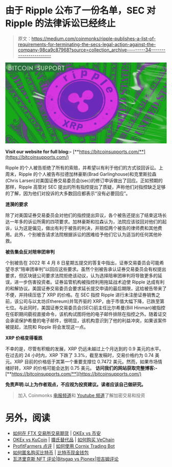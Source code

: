 # 由于 Ripple 公布了一份名单，SEC 对 Ripple 的法律诉讼已经终止

> 原文：<https://medium.com/coinmonks/ripple-publishes-a-list-of-requirements-for-terminating-the-secs-legal-action-against-the-company-98ca9c87968?source=collection_archive---------34----------------------->

![](img/fcd8d28762dd1f74f2a8a18267a41eeb.png)

**Visit our website for full blog:-** [**https://bitcoinsupports.com/**](https://bitcoinsupports.com/)

Ripple 的个人被告拒绝了所有的索赔，并希望以有利于他们的方式驳回诉讼。上周末，Ripple 的个人被告布拉德加林豪斯(Brad Garlinghouse)和克里斯拉森(Chris Larsen)对美国证券交易委员会(sec)的修订申诉做出了回应。正如预期的那样，Ripple 高管对 SEC 提出的所有指控提出了质疑，声称他们对指控缺乏足够的了解，因为他们对投诉的大多数回应都表示“没有必要回应”。

**涟漪的要求**

除了对美国证券交易委员会对他们的指控提出异议，各个被告还提出了结束这场长达一年多的诉讼所需的四项要求。加林豪斯和拉森认为，法院应该驳回对他们的起诉，认为这是偏见，做出有利于被告的判决，并赔偿两个被告的律师费和其他费用。此外，个别被告请求法院根据诉讼的困难给予他们它认为适当的任何其他补救。

**被告集会反对陪审团审判**

个别被告在 2022 年 4 月 8 日星期五提交的答复中指出，证券交易委员会可能希望寻求“陪审团审判”以回应这些要求。虽然个别被告承认证券交易委员会有权提出要求，但区块链公司要求法院拒绝该动议，认为选择陪审团审判将导致更多的延误，进一步伤害投资者。证券监管机构被指控利用拖延战术迫使 Ripple 达成有利的和解协议。美国证券交易委员会要求延长提交申请的最后期限，这给被告带来了不便，并持续压低了 XRP 的价格。在 SEC 指控 Ripple 进行未注册证券销售之前，该公司与以太坊(Ethereum)并驾齐驱的 XRP，由于市值大幅下降，已跌至第七位。与此同时，美国证券交易委员会(SEC)前主任比尔希曼(Bill Hinman)被指控在任职期间藐视直接命令，该机构试图将他的电子邮件排除在指控之外。随着证交会承诺保护希曼的电子邮件，很明显，该机构意识到了他的利益冲突，如果该案件被提起，法院和 Ripple 将会发现这一点。

**XRP 价格变得看跌**

不幸的是，尽管有积极的发展，XRP 仍远未越过上个月达到的 0.9 美元的水平。在过去的 24 小时内，XRP 下跌了 3.3%，截至发稿时，交易价格约为 0.74 美元。XRP 目前的价格低于其第一个重要支撑位 0.7472 美元。然而，如果市场情绪好转，XRP 的价格可能会达到 0.75 美元。
**访问我们的网站获取完整博客:-**[**https://bitcoinsupports.com/**](https://bitcoinsupports.com/)

**免责声明:以上为作者观点，不应视为投资建议。读者应该自己做研究。**

> 加入 Coinmonks [电报频道](https://t.me/coincodecap)和 [Youtube 频道](https://www.youtube.com/c/coinmonks/videos)了解加密交易和投资

# 另外，阅读

*   [如何在 FTX 交易所交易期货](https://coincodecap.com/ftx-futures-trading) | [OKEx vs 币安](https://coincodecap.com/okex-vs-binance)
*   [OKEx vs KuCoin](https://coincodecap.com/okex-kucoin) | [摄氏替代品](https://coincodecap.com/celsius-alternatives) | [如何购买 VeChain](https://coincodecap.com/buy-vechain)
*   [ProfitFarmers 点评](https://coincodecap.com/profitfarmers-review) | [如何使用 Cornix Trading Bot](https://coincodecap.com/cornix-trading-bot)
*   [如何匿名购买比特币](https://coincodecap.com/buy-bitcoin-anonymously) | [比特币现金钱包](https://coincodecap.com/bitcoin-cash-wallets)
*   [瓦济里克斯 NFT 评论](https://coincodecap.com/wazirx-nft-review)|[Bitsgap vs Pionex](https://coincodecap.com/bitsgap-vs-pionex)|[坦吉姆评论](https://coincodecap.com/tangem-wallet-review)
